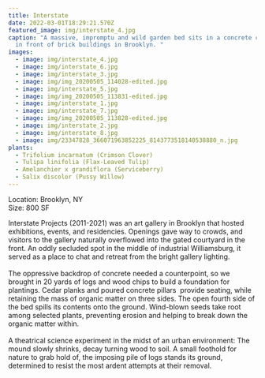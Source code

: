 ```yaml
---
title: Interstate
date: 2022-03-01T18:29:21.570Z
featured_image: img/interstate_4.jpg
caption: "A massive, impromptu and wild garden bed sits in a concrete courtyard
  in front of brick buildings in Brooklyn. "
images:
  - image: img/interstate_4.jpg
  - image: img/interstate_6.jpg
  - image: img/interstate_3.jpg
  - image: img/img_20200505_114028-edited.jpg
  - image: img/interstate_5.jpg
  - image: img/img_20200505_113831-edited.jpg
  - image: img/interstate_1.jpg
  - image: img/interstate_7.jpg
  - image: img/img_20200505_113828-edited.jpg
  - image: img/interstate_2.jpg
  - image: img/interstate_8.jpg
  - image: img/23347828_366071963852225_8143773518140538880_n.jpg
plants:
  - Trifolium incarnatum (Crimson Clover)
  - Tulipa linifolia (Flax-Leaved Tulip)
  - Amelanchier x grandiflora (Serviceberry)
  - Salix discolor (Pussy Willow)
---
```

L﻿ocation: Brooklyn, NY\
S﻿ize: 800 SF

Interstate Projects (2011-2021) was an art gallery in Brooklyn that hosted exhibitions, events, and residencies. Openings gave way to crowds, and visitors to the gallery naturally overflowed into the gated courtyard in the front. An oddly secluded spot in the middle of industrial Williamsburg, it served as a place to chat and retreat from the bright gallery lighting.\
\
The oppressive backdrop of concrete needed a counterpoint, so we brought in 20 yards of logs and wood chips to build a foundation for plantings. Cedar planks and poured concrete pillars  provide seating, while retaining the mass of organic matter on three sides. The open fourth side of the bed spills its contents onto the ground. Wind-blown seeds take root among selected plants, preventing erosion and helping to break down the organic matter within. \
\
A theatrical science experiment in the midst of an urban environment: The mound slowly shrinks, decay turning wood to soil. A small foothold for nature to grab hold of, the imposing pile of logs stands its ground, determined to resist the most ardent attempts at their removal.